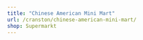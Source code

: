 ```yaml
---
title: "Chinese American Mini Mart"
url: /cranston/chinese-american-mini-mart/
shop: Supermarkt
---
```

